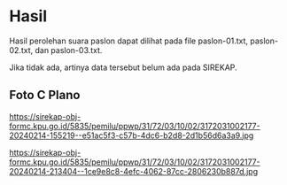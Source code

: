 # Hasil

Hasil perolehan suara paslon dapat dilihat pada file paslon-01.txt, paslon-02.txt, dan paslon-03.txt.

Jika tidak ada, artinya data tersebut belum ada pada SIREKAP.

## Foto C Plano

https://sirekap-obj-formc.kpu.go.id/5835/pemilu/ppwp/31/72/03/10/02/3172031002177-20240214-155219--e51ac5f3-c57b-4dc6-b2d8-2d1b56d6a3a9.jpg

https://sirekap-obj-formc.kpu.go.id/5835/pemilu/ppwp/31/72/03/10/02/3172031002177-20240214-213404--1ce9e8c8-4efc-4062-87cc-2806230b887d.jpg
